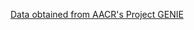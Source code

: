 [Data obtained from AACR's Project GENIE](https://www.aacr.org/RESEARCH/RESEARCH/PAGES/AACR-PROJECT-GENIE-DATA.ASPX)
